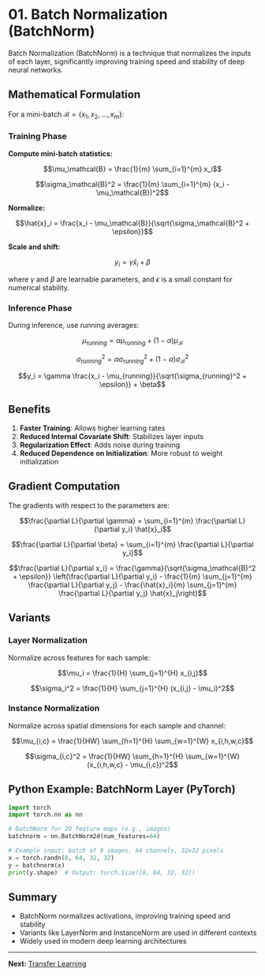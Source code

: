 # 01. Batch Normalization (BatchNorm)

Batch Normalization (BatchNorm) is a technique that normalizes the inputs of each layer, significantly improving training speed and stability of deep neural networks.

## Mathematical Formulation

For a mini-batch $`\mathcal{B} = \{x_1, x_2, \ldots, x_m\}`$:

### Training Phase

**Compute mini-batch statistics:**
```math
\mu_\mathcal{B} = \frac{1}{m} \sum_{i=1}^{m} x_i
```

```math
\sigma_\mathcal{B}^2 = \frac{1}{m} \sum_{i=1}^{m} (x_i - \mu_\mathcal{B})^2
```

**Normalize:**
```math
\hat{x}_i = \frac{x_i - \mu_\mathcal{B}}{\sqrt{\sigma_\mathcal{B}^2 + \epsilon}}
```

**Scale and shift:**
```math
y_i = \gamma \hat{x}_i + \beta
```
where $`\gamma`$ and $`\beta`$ are learnable parameters, and $`\epsilon`$ is a small constant for numerical stability.

### Inference Phase

During inference, use running averages:
```math
\mu_{running} = \alpha \mu_{running} + (1 - \alpha) \mu_\mathcal{B}
```
```math
\sigma_{running}^2 = \alpha \sigma_{running}^2 + (1 - \alpha) \sigma_\mathcal{B}^2
```
```math
y_i = \gamma \frac{x_i - \mu_{running}}{\sqrt{\sigma_{running}^2 + \epsilon}} + \beta
```

## Benefits

1. **Faster Training**: Allows higher learning rates
2. **Reduced Internal Covariate Shift**: Stabilizes layer inputs
3. **Regularization Effect**: Adds noise during training
4. **Reduced Dependence on Initialization**: More robust to weight initialization

## Gradient Computation

The gradients with respect to the parameters are:
```math
\frac{\partial L}{\partial \gamma} = \sum_{i=1}^{m} \frac{\partial L}{\partial y_i} \hat{x}_i
```
```math
\frac{\partial L}{\partial \beta} = \sum_{i=1}^{m} \frac{\partial L}{\partial y_i}
```
```math
\frac{\partial L}{\partial x_i} = \frac{\gamma}{\sqrt{\sigma_\mathcal{B}^2 + \epsilon}} \left(\frac{\partial L}{\partial y_i} - \frac{1}{m} \sum_{j=1}^{m} \frac{\partial L}{\partial y_j} - \frac{\hat{x}_i}{m} \sum_{j=1}^{m} \frac{\partial L}{\partial y_j} \hat{x}_j\right)
```

## Variants

### Layer Normalization
Normalize across features for each sample:
```math
\mu_i = \frac{1}{H} \sum_{j=1}^{H} x_{i,j}
```
```math
\sigma_i^2 = \frac{1}{H} \sum_{j=1}^{H} (x_{i,j} - \mu_i)^2
```

### Instance Normalization
Normalize across spatial dimensions for each sample and channel:
```math
\mu_{i,c} = \frac{1}{HW} \sum_{h=1}^{H} \sum_{w=1}^{W} x_{i,h,w,c}
```
```math
\sigma_{i,c}^2 = \frac{1}{HW} \sum_{h=1}^{H} \sum_{w=1}^{W} (x_{i,h,w,c} - \mu_{i,c})^2
```

## Python Example: BatchNorm Layer (PyTorch)

```python
import torch
import torch.nn as nn

# BatchNorm for 2D feature maps (e.g., images)
batchnorm = nn.BatchNorm2d(num_features=64)

# Example input: batch of 8 images, 64 channels, 32x32 pixels
x = torch.randn(8, 64, 32, 32)
y = batchnorm(x)
print(y.shape)  # Output: torch.Size([8, 64, 32, 32])
```

## Summary
- BatchNorm normalizes activations, improving training speed and stability
- Variants like LayerNorm and InstanceNorm are used in different contexts
- Widely used in modern deep learning architectures

---

**Next:** [Transfer Learning](02_Transfer_Learning.md) 